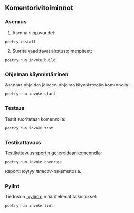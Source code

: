 ## Komentorivitoiminnot
### Asennus

1. Asenna riippuvuudet:

```bash
poetry install
```

2. Suorita vaadittavat alustustoimenpiteet:

```bash
poetry run invoke build
```

##
### Ohjelman käynnistäminen

Asennus ohjeiden jälkeen, ohjelma käynnistetään komennolla:

```bash
poetry run invoke start
```
##
### Testaus

Testit suoritetaan komennolla:

```bash
poetry run invoke test
```
##
### Testikattavuus

Testikattavuusraportin generoidaan komennolla:

```bash
poetry run invoke coverage
```

Raportti löytyy _htmlcov_-hakemistosta.
##
### Pylint

Tiedoston [.pylintrc](./.pylintrc) määrittelemät tarkistukset:

```bash
poetry run invoke lint
```
